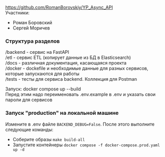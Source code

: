https://github.com/RomanBorovskiy/YP_Async_API  
Участники:  
* Роман Боровский
* Сергей Моричев

### Структура разделов
/backend - сервис на FastAPI  
/etl - сервис ETL (копирует данные из БД в Elasticsearch)  
/docs - различная документация, касающаяся проекта  
/docker - dockefile и необходимые данные для разных сервисов, которые запускаются для работы  
/tests - тесты для сервиса backend. Коллекция для Postman  

Запуск: docker compose up --build  
Перед этим надо переименовать .env.example в .env и указать свои пароли для сервисов


### Запуск "production" на локальной машине

Измените в .env файле `BACKEND_DEBUG=False`. После этого выполните следующие команды:

- Соберите образы `make build-all`
- Запустите контейнеры `docker compose -f docker-compose.prod.yaml up -d`